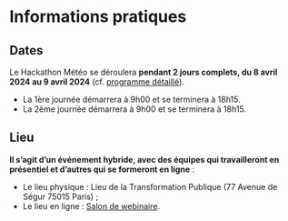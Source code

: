# Informations pratiques

## **Dates**

Le Hackathon Météo se déroulera **pendant 2 jours complets, du 8 avril 2024 au 9 avril 2024** (cf. [programme détaillé](programme.md)).

* La 1ère journée démarrera à 9h00 et se terminera à 18h15.
* La 2ème journée démarrera à 9h00 et se terminera à 18h15.

## **Lieu**

**Il s’agit d’un événement hybride, avec des équipes qui travailleront en présentiel et d’autres qui se formeront en ligne** :

* Le lieu physique : Lieu de la Transformation Publique (77 Avenue de Ségur 75015 Paris) ;
* Le lieu en ligne : [Salon de webinaire](https://webinaire.numerique.gouv.fr/meeting/signin/31984/creator/1638/hash/b600fd72f6856508ace4ab62dab3f2d6b4a9fd85).

